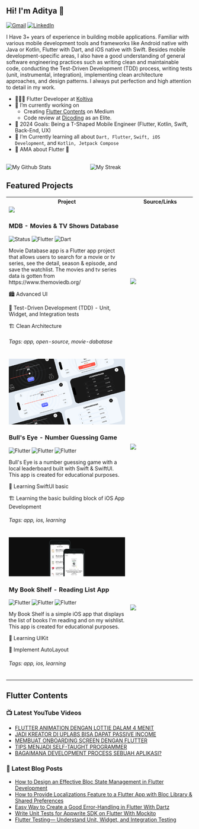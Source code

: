 ## Hi! I'm Aditya 👋

[<img alt="Gmail" src="https://img.shields.io/badge/hello.adityarohman@gmail.com-2D3038?logo=gmail&logoColor=white" />][email]
[<img alt="LinkedIn" src="https://img.shields.io/badge/Aditya Rohman%20-%230077B5.svg?logo=linkedin&logoColor=white"/>][linkedin]

I Have 3+ years of experience in building mobile applications. Familiar with various mobile development tools and frameworks like Android native with Java or Kotlin, Flutter with Dart, and iOS native with Swift. Besides mobile development-specific areas, I also have a good understanding of general software engineering practices such as writing clean and maintainable code, conducting the Test-Driven Development (TDD) process, writing tests (unit, instrumental, integration), implementing clean architecture approaches, and design patterns. I always put perfection and high attention to detail in my work.

* 👨🏻‍💻 Flutter Developer at [Koltiva](https://www.koltiva.com/)
* 🔭 I’m currently working on 
  - Creating [Flutter Contents](#flutter-contents) on Medium
  - Code review at [Dicoding](https://www.dicoding.com/) as an Elite.
* 🎯 2024 Goals: Being a T-Shaped Mobile Engineer (Flutter, Kotlin, Swift, Back-End, UX)
* 🌱 I’m Currently learning all about `Dart, Flutter`, `Swift, iOS Development`, and `Kotlin, Jetpack Compose`
* 💬 AMA about Flutter 💙

<br />
<div style="display: flex; align-items: center;">
<img width="45%" src="https://github-readme-stats.vercel.app/api?username=codestronaut&show_icons=true&theme=dracula&hide_border=true" alt="My Github Stats"/>
<img width="45%" src="https://github-readme-streak-stats.herokuapp.com/?user=codestronaut&theme=monokai-metallian&hide_border=true" alt="My Streak"/>
</div>

## Featured Projects

<table>
  <tbody>
    <tr>
      <th>
        Project
      </th>
      <th width="35%">
        Source/Links
      </th>
    </tr>
    <tr>
      <td>
        <img src="https://github.com/codestronautHub/flutter-movie-database-app/blob/main/art/demo.gif?raw=true"/>
        <h3>MDB - Movies & TV Shows Database</h3>
        <img alt="Status" src="https://img.shields.io/badge/Completed-71C28F?logo=github&logoColor=white&label=Status"/>
        <img alt="Flutter" src="https://img.shields.io/badge/Flutter-1EBBFD?logo=flutter&logoColor=white"/>
        <img alt="Dart" src="https://img.shields.io/badge/Dart-0C5196?logo=flutter&logoColor=white"/>
        <p>Movie Database app is a Flutter app project that allows users to search for a movie or tv series, see the detail, season & episode, and save the watchlist. The movies and tv series data is gotten from https://www.themoviedb.org/</p>
        <p>🏙️ Advanced UI</p>
        <p>🧪 Test-Driven Development (TDD) - Unit, Widget, and Integration tests</p>
        <p>🏗️ Clean Architecture</p>
        <h6>Tags: app, open-source, movie-dabatase</h6>
      </td>
      <td>
        <a href="https://github.com/codestronautHub/flutter-movie-database-app">
          <img src="https://github-readme-stats.vercel.app/api/pin/?username=codestronautHub&repo=flutter-movie-database-app&theme=dracula&hide_border=true"/>
        </a>
      </td>
    </tr>
    <tr>
      <td>
        <img src="https://raw.githubusercontent.com/codestronaut/codestronaut/master/3_feature_project.png"/>
        <h3>Bull's Eye - Number Guessing Game</h3>
        <img alt="Flutter" src="https://img.shields.io/badge/Completed-71C28F?logo=github&logoColor=white&label=Status"/>
        <img alt="Flutter" src="https://img.shields.io/badge/Swift-F05138?logo=swift&logoColor=white"/>
        <img alt="Flutter" src="https://img.shields.io/badge/iOS-white?logo=apple&logoColor=black"/>
        <p>Bull's Eye is a number guessing game with a local leaderboard built with Swift & SwiftUI. This app is created for educational purposes.</p>
        <p>🎨 Learning SwiftUI basic</p>
        <p>🏗️ Learning the basic building block of iOS App Development</p>
        <h6>Tags: app, ios, learning</h6>
      </td>
      <td>
        <a href="https://github.com/codestronaut/bullseye">
          <img src="https://github-readme-stats.vercel.app/api/pin/?username=codestronaut&repo=bullseye&theme=dracula&hide_border=true"/>
        </a>
      </td>
    </tr>
    <tr>
      <td>
        <img src="https://raw.githubusercontent.com/codestronaut/codestronaut/master/2_featured_project.png"/>
        <h3>My Book Shelf - Reading List App</h3>
        <img alt="Flutter" src="https://img.shields.io/badge/Completed-71C28F?logo=github&logoColor=white&label=Status"/>
        <img alt="Flutter" src="https://img.shields.io/badge/Swift-F05138?logo=swift&logoColor=white"/>
        <img alt="Flutter" src="https://img.shields.io/badge/iOS-white?logo=apple&logoColor=black"/>
        <p>My Book Shelf is a simple iOS app that displays the list of books I'm reading and on my wishlist. This app is created for educational purposes.</p>
        <p>🎨 Learning UIKit</p>
        <p>📐 Implement AutoLayout</p>
        <h6>Tags: app, ios, learning</h6>
      </td>
      <td>
        <a href="https://github.com/codestronaut/my-book-shelf">
          <img src="https://github-readme-stats.vercel.app/api/pin/?username=codestronaut&repo=my-book-shelf&theme=dracula&hide_border=true"/>
        </a>
      </td>
    </tr>
  </tbody>
</table>

## Flutter Contents
### 📺 Latest YouTube Videos

<!-- YOUTUBE:START -->
- [FLUTTER ANIMATION DENGAN LOTTIE DALAM 4 MENIT](https://www.youtube.com/watch?v=UXastl8wNW4)
- [JADI KREATOR DI UPLABS BISA DAPAT PASSIVE INCOME](https://www.youtube.com/watch?v=gTNblAf15E0)
- [MEMBUAT ONBOARDING SCREEN DENGAN FLUTTER](https://www.youtube.com/watch?v=0G1i1Xb4L2E)
- [TIPS MENJADI SELF-TAUGHT PROGRAMMER](https://www.youtube.com/watch?v=PcdBe0IPpQg)
- [BAGAIMANA DEVELOPMENT PROCESS SEBUAH APLIKASI?](https://www.youtube.com/watch?v=yzwWRteUfaM)
<!-- YOUTUBE:END -->

### 📒 Latest Blog Posts

<!-- BLOG-POST-LIST:START -->
- [How to Design an Effective Bloc State Management in Flutter Development](https://levelup.gitconnected.com/how-to-design-an-effective-bloc-state-management-in-flutter-development-972baa620dc4?source=rss-8f67b6db7256------2)
- [How to Provide Localizations Feature to a Flutter App with Bloc Library &amp; Shared Preferences](https://levelup.gitconnected.com/how-to-provide-localizations-feature-to-a-flutter-app-with-bloc-library-shared-preferences-2c2f4fc2fb8a?source=rss-8f67b6db7256------2)
- [Easy Way to Create a Good Error-Handling in Flutter With Dartz](https://betterprogramming.pub/easiest-way-to-create-a-good-error-handling-in-flutter-with-dartz-44084d5341bb?source=rss-8f67b6db7256------2)
- [Write Unit Tests for Appwrite SDK on Flutter With Mockito](https://betterprogramming.pub/write-unit-test-for-appwrite-sdk-on-flutter-with-mockito-e0c3b403199e?source=rss-8f67b6db7256------2)
- [Flutter Testing— Understand Unit, Widget, and Integration Testing](https://betterprogramming.pub/flutter-testing-101-understand-unit-widget-and-integration-testing-fd5d07e312e?source=rss-8f67b6db7256------2)
<!-- BLOG-POST-LIST:END -->

[email]: mailto:hello.adityarohman@gmail.com
[linkedin]: https://www.linkedin.com/in/adityarohman
